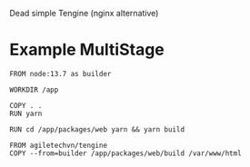
Dead simple Tengine (nginx alternative)


# Example MultiStage

```
FROM node:13.7 as builder

WORKDIR /app

COPY . .
RUN yarn

RUN cd /app/packages/web yarn && yarn build

FROM agiletechvn/tengine
COPY --from=builder /app/packages/web/build /var/www/html

```